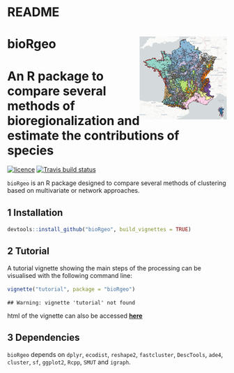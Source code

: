 README
================

# bioRgeo <img src="figures/France.PNG" align="right" alt="" width="200" />

# An R package to compare several methods of bioregionalization and estimate the contributions of species

[![licence](https://img.shields.io/badge/Licence-GPL--3-blue.svg)](https://www.r-project.org/Licenses/GPL-3)
[![Travis build status](https://travis-ci.org/pierredenelle/Bioregionalization.svg?branch=master)](https://travis-ci.org/pierredenelle/Bioregionalization)

`bioRgeo` is an R package designed to compare several methods of
clustering based on multivariate or network approaches.

## 1 Installation

``` r
devtools::install_github("bioRgeo", build_vignettes = TRUE)
```

## 2 Tutorial

A tutorial vignette showing the main steps of the processing can be
visualised with the following command line:

``` r
vignette("tutorial", package = "bioRgeo")
```

    ## Warning: vignette 'tutorial' not found

html of the vignette can also be accessed **[here](https://biorgeo.github.io/bioRgeo/articles/tutorial.html)**

## 3 Dependencies

`bioRgeo` depends on `dplyr`, `ecodist`, `reshape2`, `fastcluster`,
`DescTools`, `ade4`, `cluster`, `sf`, `ggplot2`, `Rcpp`, `SMUT` and
`igraph`.
